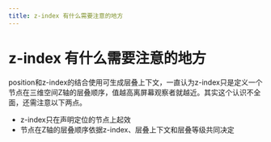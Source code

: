 ```yaml
---
title: z-index 有什么需要注意的地方
---
```


# z-index 有什么需要注意的地方


position和z-index的结合使用可生成层叠上下文，一直认为z-index只是定义一个节点在三维空间Z轴的层叠顺序，值越高离屏幕观察者就越近。其实这个认识不全面，还需注意以下两点。

 - z-index只在声明定位的节点上起效
 - 节点在Z轴的层叠顺序依据z-index、层叠上下文和层叠等级共同决定